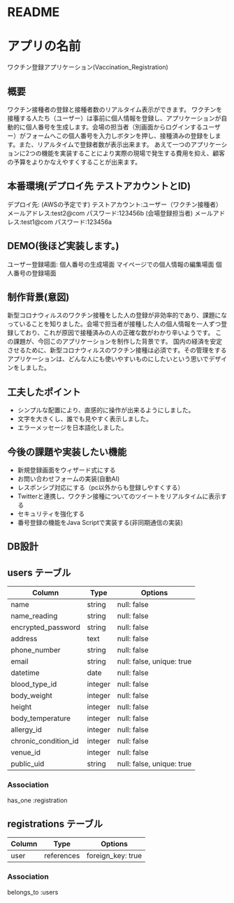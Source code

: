 # README

# アプリの名前  
  ワクチン登録アプリケーション(Vaccination_Registration)  

## 概要  
  ワクチン接種者の登録と接種者数のリアルタイム表示ができます。
  ワクチンを接種する人たち（ユーザー）は事前に個人情報を登録し、アプリケーションが自動的に個人番号を生成します。会場の担当者（別画面からログインするユーザー）がフォームへこの個人番号を入力しボタンを押し、接種済みの登録をします。また、リアルタイムで登録者数が表示出来ます。
  あえて一つのアプリケーションに2つの機能を実装することにより実際の現場で発生する費用を抑え、顧客の予算をよりかなえやすくすることが出来ます。
  
## 本番環境(デプロイ先 テストアカウントとID)  
  デプロイ先: (AWSの予定です)
  テストアカウント:ユーザー（ワクチン接種者） メールアドレス:test2@com パスワード:123456b
                        (会場登録担当者)  メールアドレス:test1@com パスワード:123456a
  
## DEMO(後ほど実装します。)
  ユーザー登録場面:
  個人番号の生成場面
  マイページでの個人情報の編集場面
  個人番号の登録場面

## 制作背景(意図)
  新型コロナウィルスのワクチン接種をした人の登録が非効率的であり、課題になっていることを知りました。会場で担当者が接種した人の個人情報を一人ずつ登録しており、これが原因で接種済みの人の正確な数がわかり辛いようです。
  この課題が、今回このアプリケーションを制作した背景です。
  国内の経済を安定させるために、新型コロナウィルスのワクチン接種は必須です。その管理をするアプリケーションは、どんな人にも使いやすいものにしたいという思いでデザインをしました。

## 工夫したポイント
  * シンプルな配置により、直感的に操作が出来るようにしました。
  * 文字を大きくし、誰でも見やすく表示しました。
  * エラーメッセージを日本語化しました。

## 今後の課題や実装したい機能
  * 新規登録画面をウィザード式にする  
  * お問い合わせフォームの実装(自動AI)
  * レスポンシブ対応にする（pc以外からも登録しやすくする）
  * Twitterと連携し、ワクチン接種についてのツイートをリアルタイムに表示する
  * セキュリティを強化する
  * 番号登録の機能をJava Scriptで実装する(非同期通信の実装)


## DB設計
  


## users テーブル

| Column                        | Type     | Options                  |
| ----------------------------- | -------- | ------------------------ |
| name                          | string   | null: false              |
| name_reading                  | string   | null: false              |
| encrypted_password            | string   | null: false              |
| address                       | text     | null: false              |
| phone_number                  | string   | null: false              |
| email                         | string   | null: false, unique: true|
| datetime                      | date     | null: false              |
| blood_type_id                 | integer  | null: false              |
| body_weight                   | integer  | null: false              |
| height                        | integer  | null: false              |
| body_temperature              | integer  | null: false              |
| allergy_id                    | integer  | null: false              |
| chronic_condition_id          | integer  | null: false              |
| venue_id                      | integer  | null: false              |
| public_uid                    | string   | null: false, unique: true|


### Association
has_one :registration


## registrations テーブル

| Column                        | Type       | Options                  | 
| ----------------------------- | ---------- | -------------------------|
| user                          | references | foreign_key: true        |    



### Association
belongs_to :users